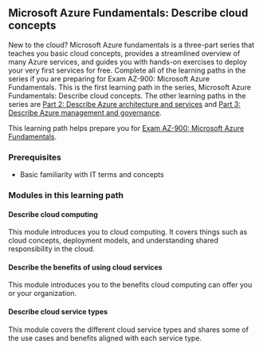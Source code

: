 ## Microsoft Azure Fundamentals: Describe cloud concepts
New to the cloud? Microsoft Azure fundamentals is a three-part series that teaches you basic cloud concepts, provides a streamlined overview of many Azure services, and guides you with hands-on exercises to deploy your very first services for free. Complete all of the learning paths in the series if you are preparing for Exam AZ-900: Microsoft Azure Fundamentals. This is the first learning path in the series, Microsoft Azure Fundamentals: Describe cloud concepts. The other learning paths in the series are [Part 2: Describe Azure architecture and services](https://learn.microsoft.com/en-us/training/paths/azure-fundamentals-describe-azure-architecture-services/) and [Part 3: Describe Azure management and governance](https://learn.microsoft.com/en-us/training/paths/describe-azure-management-governance/).


This learning path helps prepare you for [Exam AZ-900: Microsoft Azure Fundamentals](https://learn.microsoft.com/credentials/certifications/exams/az-900/).

### Prerequisites
- Basic familiarity with IT terms and concepts

### Modules in this learning path

#### Describe cloud computing
This module introduces you to cloud computing. It covers things such as cloud concepts, deployment models, and understanding shared responsibility in the cloud.

#### Describe the benefits of using cloud services
This module introduces you to the benefits cloud computing can offer you or your organization.

#### Describe cloud service types
This module covers the different cloud service types and shares some of the use cases and benefits aligned with each service type.

